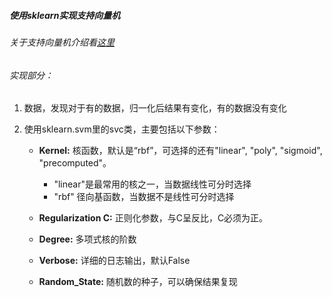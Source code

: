 ##### 使用sklearn实现支持向量机

###### 关于支持向量机介绍看[这里]([https://yangfeiliu.github.io/2020/05/25/SVM%E6%94%AF%E6%8C%81%E5%90%91%E9%87%8F%E6%9C%BA%E7%9A%84%E7%90%86%E8%A7%A3%E4%B8%8E%E6%8E%A8%E5%AF%BC/](https://yangfeiliu.github.io/2020/05/25/SVM支持向量机的理解与推导/))

###### 实现部分：

1. 数据，发现对于有的数据，归一化后结果有变化，有的数据没有变化

2. 使用sklearn.svm里的svc类，主要包括以下参数：

   - **Kernel:** 核函数，默认是“rbf”，可选择的还有"linear", "poly", "sigmoid", "precomputed"。
     - "linear"是最常用的核之一，当数据线性可分时选择
     - "rbf" 径向基函数，当数据不是线性可分时选择

   - **Regularization C:** 正则化参数，与C呈反比，C必须为正。
   - **Degree:**  多项式核的阶数
   - **Verbose:**  详细的日志输出，默认False
   - **Random_State:** 随机数的种子，可以确保结果复现